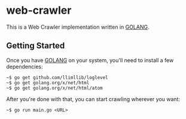 # web-crawler

This is a Web Crawler implementation written in [GOLANG](https://golang.org/).

## Getting Started

Once you have [GOLANG](https://golang.org/) on your system, you'll need to install a few dependencies:

```
~$ go get github.com/llimllib/loglevel
~$ go get golang.org/x/net/html
~$ go get golang.org/x/net/html/atom
```

After you're done with that, you can start crawling wherever you want:

```
~$ go run main.go <URL>
```